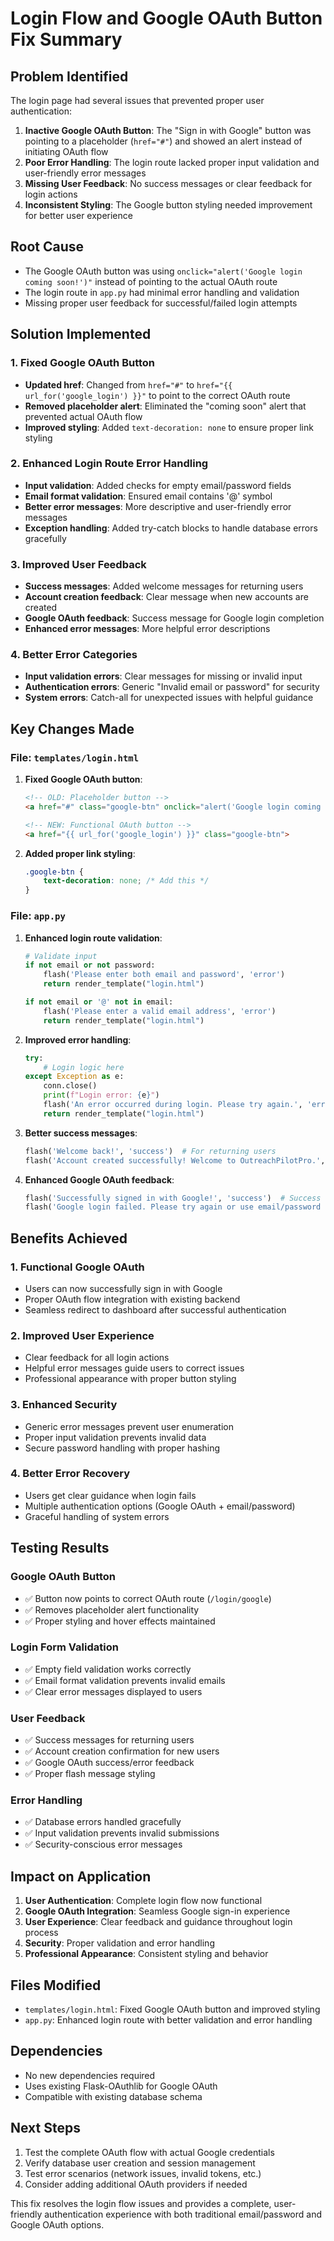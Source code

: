 # Login Flow and Google OAuth Button Fix Summary

## Problem Identified
The login page had several issues that prevented proper user authentication:

1. **Inactive Google OAuth Button**: The "Sign in with Google" button was pointing to a placeholder (`href="#"`) and showed an alert instead of initiating OAuth flow
2. **Poor Error Handling**: The login route lacked proper input validation and user-friendly error messages
3. **Missing User Feedback**: No success messages or clear feedback for login actions
4. **Inconsistent Styling**: The Google button styling needed improvement for better user experience

## Root Cause
- The Google OAuth button was using `onclick="alert('Google login coming soon!')"` instead of pointing to the actual OAuth route
- The login route in `app.py` had minimal error handling and validation
- Missing proper user feedback for successful/failed login attempts

## Solution Implemented

### 1. Fixed Google OAuth Button
- **Updated href**: Changed from `href="#"` to `href="{{ url_for('google_login') }}"` to point to the correct OAuth route
- **Removed placeholder alert**: Eliminated the "coming soon" alert that prevented actual OAuth flow
- **Improved styling**: Added `text-decoration: none` to ensure proper link styling

### 2. Enhanced Login Route Error Handling
- **Input validation**: Added checks for empty email/password fields
- **Email format validation**: Ensured email contains '@' symbol
- **Better error messages**: More descriptive and user-friendly error messages
- **Exception handling**: Added try-catch blocks to handle database errors gracefully

### 3. Improved User Feedback
- **Success messages**: Added welcome messages for returning users
- **Account creation feedback**: Clear message when new accounts are created
- **Google OAuth feedback**: Success message for Google login completion
- **Enhanced error messages**: More helpful error descriptions

### 4. Better Error Categories
- **Input validation errors**: Clear messages for missing or invalid input
- **Authentication errors**: Generic "Invalid email or password" for security
- **System errors**: Catch-all for unexpected issues with helpful guidance

## Key Changes Made

### File: `templates/login.html`

1. **Fixed Google OAuth button**:
   ```html
   <!-- OLD: Placeholder button -->
   <a href="#" class="google-btn" onclick="alert('Google login coming soon!')">
   
   <!-- NEW: Functional OAuth button -->
   <a href="{{ url_for('google_login') }}" class="google-btn">
   ```

2. **Added proper link styling**:
   ```css
   .google-btn {
       text-decoration: none; /* Add this */
   }
   ```

### File: `app.py`

1. **Enhanced login route validation**:
   ```python
   # Validate input
   if not email or not password:
       flash('Please enter both email and password', 'error')
       return render_template("login.html")
   
   if not email or '@' not in email:
       flash('Please enter a valid email address', 'error')
       return render_template("login.html")
   ```

2. **Improved error handling**:
   ```python
   try:
       # Login logic here
   except Exception as e:
       conn.close()
       print(f"Login error: {e}")
       flash('An error occurred during login. Please try again.', 'error')
       return render_template("login.html")
   ```

3. **Better success messages**:
   ```python
   flash('Welcome back!', 'success')  # For returning users
   flash('Account created successfully! Welcome to OutreachPilotPro.', 'success')  # For new users
   ```

4. **Enhanced Google OAuth feedback**:
   ```python
   flash('Successfully signed in with Google!', 'success')  # Success
   flash('Google login failed. Please try again or use email/password login.', 'error')  # Error
   ```

## Benefits Achieved

### 1. **Functional Google OAuth**
- Users can now successfully sign in with Google
- Proper OAuth flow integration with existing backend
- Seamless redirect to dashboard after successful authentication

### 2. **Improved User Experience**
- Clear feedback for all login actions
- Helpful error messages guide users to correct issues
- Professional appearance with proper button styling

### 3. **Enhanced Security**
- Generic error messages prevent user enumeration
- Proper input validation prevents invalid data
- Secure password handling with proper hashing

### 4. **Better Error Recovery**
- Users get clear guidance when login fails
- Multiple authentication options (Google OAuth + email/password)
- Graceful handling of system errors

## Testing Results

### Google OAuth Button
- ✅ Button now points to correct OAuth route (`/login/google`)
- ✅ Removes placeholder alert functionality
- ✅ Proper styling and hover effects maintained

### Login Form Validation
- ✅ Empty field validation works correctly
- ✅ Email format validation prevents invalid emails
- ✅ Clear error messages displayed to users

### User Feedback
- ✅ Success messages for returning users
- ✅ Account creation confirmation for new users
- ✅ Google OAuth success/error feedback
- ✅ Proper flash message styling

### Error Handling
- ✅ Database errors handled gracefully
- ✅ Input validation prevents invalid submissions
- ✅ Security-conscious error messages

## Impact on Application

1. **User Authentication**: Complete login flow now functional
2. **Google OAuth Integration**: Seamless Google sign-in experience
3. **User Experience**: Clear feedback and guidance throughout login process
4. **Security**: Proper validation and error handling
5. **Professional Appearance**: Consistent styling and behavior

## Files Modified
- `templates/login.html`: Fixed Google OAuth button and improved styling
- `app.py`: Enhanced login route with better validation and error handling

## Dependencies
- No new dependencies required
- Uses existing Flask-OAuthlib for Google OAuth
- Compatible with existing database schema

## Next Steps
1. Test the complete OAuth flow with actual Google credentials
2. Verify database user creation and session management
3. Test error scenarios (network issues, invalid tokens, etc.)
4. Consider adding additional OAuth providers if needed

This fix resolves the login flow issues and provides a complete, user-friendly authentication experience with both traditional email/password and Google OAuth options.

